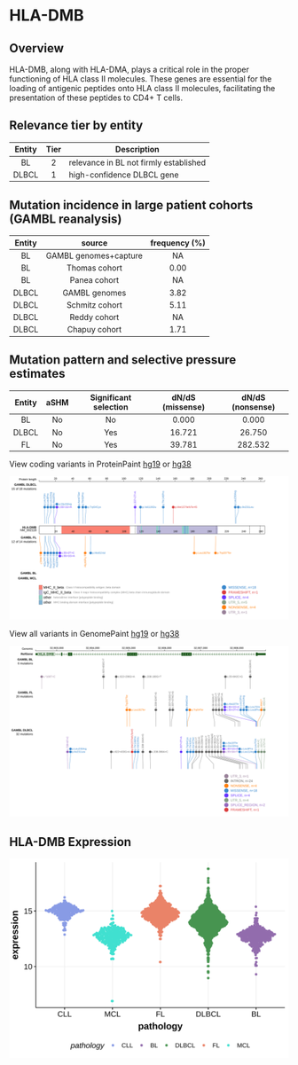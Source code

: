 # HLA-DMB
## Overview
HLA-DMB, along with HLA-DMA, plays a critical role in the proper functioning of HLA class II molecules. These genes are essential for the loading of antigenic peptides onto HLA class II molecules, facilitating the presentation of these peptides to CD4+ T cells.

## Relevance tier by entity

|Entity|Tier|Description                           |
|:------:|:----:|--------------------------------------|
|BL    |2   |relevance in BL not firmly established|
|DLBCL |1   |high-confidence DLBCL gene            |

## Mutation incidence in large patient cohorts (GAMBL reanalysis)

|Entity|source               |frequency (%)|
|:------:|:---------------------:|:-------------:|
|BL    |GAMBL genomes+capture|  NA         |
|BL    |Thomas cohort        |0.00         |
|BL    |Panea cohort         |  NA         |
|DLBCL |GAMBL genomes        |3.82         |
|DLBCL |Schmitz cohort       |5.11         |
|DLBCL |Reddy cohort         |  NA         |
|DLBCL |Chapuy cohort        |1.71         |

## Mutation pattern and selective pressure estimates

|Entity|aSHM|Significant selection|dN/dS (missense)|dN/dS (nonsense)|
|:------:|:----:|:---------------------:|:----------------:|:----------------:|
|BL    |No  |No                   | 0.000          |  0.000         |
|DLBCL |No  |Yes                  |16.721          | 26.750         |
|FL    |No  |Yes                  |39.781          |282.532         |



View coding variants in ProteinPaint [hg19](https://morinlab.github.io/LLMPP/GAMBL/HLA-DMB_protein.html)  or [hg38](https://morinlab.github.io/LLMPP/GAMBL/HLA-DMB_protein_hg38.html)

![image](images/proteinpaint/HLA-DMB_NM_002118.svg)

View all variants in GenomePaint [hg19](https://morinlab.github.io/LLMPP/GAMBL/HLA-DMB.html)  or [hg38](https://morinlab.github.io/LLMPP/GAMBL/HLA-DMB_hg38.html)

![image](images/proteinpaint/HLA-DMB.svg)
## HLA-DMB Expression
![image](images/gene_expression/HLA-DMB_by_pathology.svg)
